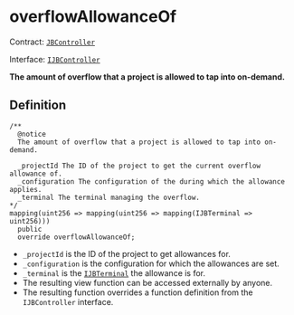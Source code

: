 # overflowAllowanceOf

Contract: [`JBController`](../)​‌

Interface: [`IJBController`](../../../../interfaces/ijbcontroller.md)

**The amount of overflow that a project is allowed to tap into on-demand.**

## Definition

```solidity
/**
  @notice 
  The amount of overflow that a project is allowed to tap into on-demand.

  _projectId The ID of the project to get the current overflow allowance of.
  _configuration The configuration of the during which the allowance applies.
  _terminal The terminal managing the overflow.
*/
mapping(uint256 => mapping(uint256 => mapping(IJBTerminal => uint256)))
  public
  override overflowAllowanceOf;
```

* `_projectId` is the ID of the project to get allowances for.
* `_configuration` is the configuration for which the allowances are set.
* `_terminal` is the [`IJBTerminal`](../../../../../protocol/contracts/interfaces/ijbterminal.sol) the allowance is for.
* The resulting view function can be accessed externally by anyone.
* The resulting function overrides a function definition from the `IJBController` interface.

